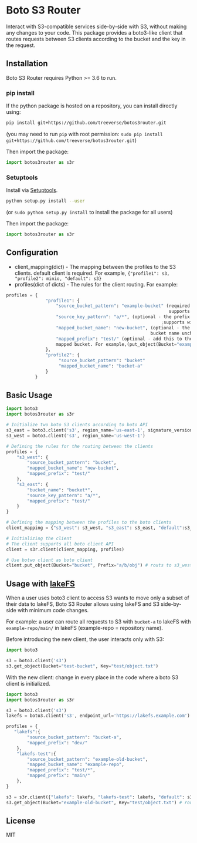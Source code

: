 # Boto S3 Router

Interact with S3-compatible services side-by-side with S3, without making any changes to your code. This package provides a boto3-like client that routes requests between S3 clients according to the bucket and the key in the request.

## Installation

Boto S3 Router requires Python >= 3.6 to run.

### pip install

If the python package is hosted on a repository, you can install directly using:

```sh
pip install git+https://github.com/treeverse/botos3router.git
```
(you may need to run `pip` with root permission: `sudo pip install git+https://github.com/treeverse/botos3router.git`)

Then import the package:
```python
import botos3router as s3r
```

### Setuptools

Install via [Setuptools](http://pypi.python.org/pypi/setuptools).

```sh
python setup.py install --user
```
(or `sudo python setup.py install` to install the package for all users)

Then import the package:
```python
import botos3router as s3r
```

## Configuration
* client_mapping(dict) - The mapping between the profiles to the S3 clients. default client is required. For example, ```{"profile1": s3, "profile2": minio, "default": s3}```
* profiles(dict of dicts) -  The rules for the client routing. For example:
```python 
profiles = {
               "profile1": {
                   "source_bucket_pattern": "example-bucket" (required - the bucket name to route from;
                                                              supports wildcard matching (example-bucket*))
                   "source_key_pattern": "a/*", (optional - the prefix to route from; route all bucket if not specified
                                                           ;supports wildcard matching (prefix/a/*))
                   "mapped_bucket_name": "new-bucket", (optional - the new bucket name to use;
                                                       bucket name unchanged if not specified)
                   "mapped_prefix": "test/" (optional - add this to the given key/prefix when routing the request to the
                   mapped bucket. For example,(put_object(Bucket="example-bucket", "Key"="a/obj.py") --> new-bucket/test/a/obj.py))
               },
               "profile2": {
                    "source_bucket_pattern": "bucket"
                    "mapped_bucket_name": "bucket-a"
               }
           }
```

## Basic Usage

```python
import boto3
import botos3router as s3r

# Initialize two boto S3 clients according to boto API
s3_east = boto3.client('s3', region_name='us-east-1', signature_version='v4',)
s3_west = boto3.client('s3', region_name='us-west-1')

# Defining the rules for the routing between the clients
profiles = {
    "s3_west": {
        "source_bucket_pattern": "bucket",
        "mapped_bucket_name": "new-bucket",
        "mapped_prefix": "test/"
    },
    "s3_east": {
        "bucket_name": "bucket*",
        "source_key_pattern": "a/*",
        "mapped_prefix": "test/"
    }
}

# Defining the mapping between the profiles to the boto clients
client_mapping = {"s3_west": s3_west, "s3_east": s3_east, "default":s3_east }

# Initializing the client
# The client supports all boto client API
client = s3r.client(client_mapping, profiles)

# Use botwo client as boto client
client.put_object(Bucket="bucket", Prefix="a/b/obj") # routs to s3_west, the object will be "new-bucket/test/a/b/obj
```
## Usage with [lakeFS]
When a user uses boto3 client to access S3 wants to move only a subset of their data to lakeFS, Boto S3 Router allows using lakeFS and S3 side-by-side with minimum code changes.

For example: a user can route all requests to S3 with ```bucket-a``` to lakeFS with ```example-repo/main/``` in lakeFS (example-repo = repository name).

Before introducing the new client, the user interacts only with S3:
```python
import boto3

s3 = boto3.client('s3')
s3.get_object(Bucket="test-bucket", Key="test/object.txt")
```
With the new client: change in every place in the code where a boto S3 client is initialized.
```python
import boto3
import botos3router as s3r

s3 = boto3.client('s3')
lakefs = boto3.client('s3', endpoint_url='https://lakefs.example.com')

profiles = {
   "lakefs":{
        "source_bucket_pattern": "bucket-a",
        "mapped_prefix": "dev/"
    },
    "lakefs-test":{
        "source_bucket_pattern": "example-old-bucket",
        "mapped_bucket_name": "example-repo",
        "mapped_prefix": "test/*",
        "mapped_prefix": "main/"
    },
}

s3 = s3r.client({"lakefs": lakefs, "lakefs-test": lakefs, "default": s3}, profiles)
s3.get_object(Bucket="example-old-bucket", Key="test/object.txt") # routes to example-repo in lakeFS
```

## License

MIT


[lakeFS]: <https://github.com/treeverse/lakeFS>
